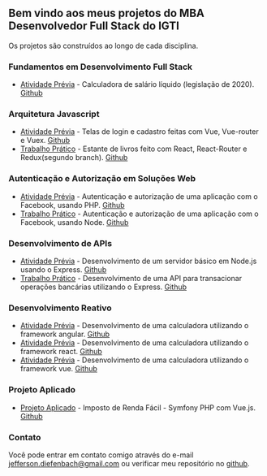 ## Bem vindo aos meus projetos do MBA Desenvolvedor Full Stack do IGTI

Os projetos são construídos ao longo de cada disciplina.

### Fundamentos em Desenvolvimento Full Stack
- [Atividade Prévia](https://jdiefenbach83.github.io/MBA01-Atividade-Previa) - Calculadora de salário líquido (legislação de 2020). [Github](https://github.com/jdiefenbach83/MBA01-Atividade-Previa)

### Arquitetura Javascript
- [Atividade Prévia](https://jdiefenbach83.github.io/MBA05-Atividade-Previa) - Telas de login e cadastro feitas com Vue, Vue-router e Vuex. [Github](https://github.com/jdiefenbach83/MBA05-Atividade-Previa)
- [Trabalho Prático](https://jdiefenbach83.github.io/MBA05-Trabalho-Pratico) - Estante de livros feito com React, React-Router e Redux(segundo branch). [Github](https://github.com/jdiefenbach83/MBA05-Trabalho-Pratico)

### Autenticação e Autorização em Soluções Web
- [Atividade Prévia](https://jdiefenbach83.github.io/MBA06-Atividade-Previa) - Autenticação e autorização de uma aplicação com o Facebook, usando PHP. [Github](https://github.com/jdiefenbach83/MBA06-Atividade-Previa)
- [Trabalho Prático](https://jdiefenbach83.github.io/MBA06-Trabalho-Pratico) - Autenticação e autorização de uma aplicação com o Facebook, usando Node. [Github](https://github.com/jdiefenbach83/MBA06-Trabalho-Pratico)

### Desenvolvimento de APIs
- [Atividade Prévia](https://jdiefenbach83.github.io/MBA08-Atividade-Previa) - Desenvolvimento de um servidor básico em Node.js usando o Express. [Github](https://github.com/jdiefenbach83/MBA08-Atividade-Previa)
- [Trabalho Prático](https://jdiefenbach83.github.io/MBA08-Trabalho-Pratico) - Desenvolvimento de uma API para transacionar operações bancárias utilizando o Express. [Github](https://github.com/jdiefenbach83/MBA08-Trabalho-Pratico)

### Desenvolvimento Reativo
- [Atividade Prévia](https://jdiefenbach83.github.io/MBA09-Atividade-Previa-Angular) - Desenvolvimento de uma calculadora utilizando o framework angular. [Github](https://github.com/jdiefenbach83/MBA09-Atividade-Previa-Angular)
- [Atividade Prévia](https://jdiefenbach83.github.io/MBA09-Atividade-Previa-React) - Desenvolvimento de uma calculadora utilizando o framework react. [Github](https://github.com/jdiefenbach83/MBA09-Atividade-Previa-Angular)
- [Atividade Prévia](https://jdiefenbach83.github.io/MBA09-Atividade-Previa-Vue) - Desenvolvimento de uma calculadora utilizando o framework vue. [Github](https://github.com/jdiefenbach83/MBA09-Atividade-Previa-Angular)

### Projeto Aplicado
- [Projeto Aplicado](https://github.com/jdiefenbach83/igti-projeto-aplicado/releases/tag/v0.8.1) - Imposto de Renda Fácil - Symfony PHP com Vue.js. [Github](https://github.com/jdiefenbach83/igti-projeto-aplicado/releases/tag/v0.8.1)
### Contato

Você pode entrar em contato comigo através do e-mail [jefferson.diefenbach@gmail.com](mailto:jefferson.diefenbach@gmail.com) ou verificar meu repositório no [github](https://github.com/jdiefenbach83).

